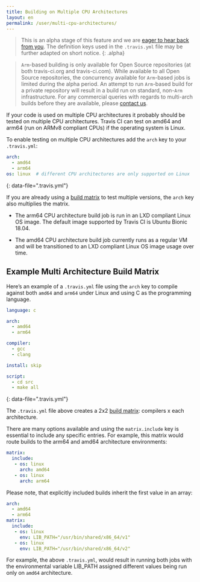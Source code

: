 ```yaml
---
title: Building on Multiple CPU Architectures
layout: en
permalink: /user/multi-cpu-architectures/
---
```


> This is an alpha stage of this feature and we are [eager to hear back from you](https://travis-ci.community/t/about-the-arm-cpu-architecture-category/5336). The definition keys used in the `.travis.yml` file may be further adapted on short notice.
{: .alpha}

> `Arm`-based building is only available for Open Source repositories (at both travis-ci.org and travis-ci.com). While available to all Open Source repositories, the concurrency available for `Arm`-based jobs is limited during the alpha period.
> An attempt to run `Arm`-based build for a private repository will result in a build run on standard, non-`Arm` infrastructure. For any commercial queries with regards to multi-arch builds before they are available, please [contact us](support@travis-ci.com).

If your code is used on multiple CPU architectures it probably should be tested on multiple CPU architectures. Travis CI can test on amd64 and arm64 (run on ARMv8 compliant CPUs) if the operating system is Linux.

To enable testing on multiple CPU architectures add the `arch` key to your `.travis.yml`:

```yaml
arch:
  - amd64
  - arm64
os: linux  # different CPU architectures are only supported on Linux
```
{: data-file=".travis.yml"}

If you are already using a [build matrix](/user/customizing-the-build/#build-matrix) to test multiple versions, the `arch` key also multiplies the matrix.

- The arm64 CPU architecture build job is run in an LXD compliant Linux OS image. The default image supported by Travis CI is Ubuntu Bionic 18.04.

- The amd64 CPU architecture build job currently runs as a regular VM and will be transitioned to an LXD compliant Linux OS image usage over time.

## Example Multi Architecture Build Matrix

Here’s an example of a `.travis.yml` file using the `arch` key to compile against both `amd64` and `arm64` under Linux and using C as the programming language.

```yaml
language: c

arch:
  - amd64
  - arm64

compiler:
  - gcc
  - clang

install: skip

script:
  - cd src
  - make all
```
{: data-file=".travis.yml"}

The `.travis.yml` file above creates a 2x2 [build matrix](/user/customizing-the-build/#build-matrix): compilers x each architecture.

There are many options available and using the `matrix.include` key is essential to include any specific entries. For example, this matrix would route builds to the arm64 and amd64 architecture environments:

```yaml
matrix:
  include:
   - os: linux
     arch: amd64
   - os: linux
     arch: arm64
```

Please note, that explicitly included builds inherit the first value in an array:

```yaml
arch:
  - amd64
  - arm64
matrix:
  include:
   - os: linux
     env: LIB_PATH="/usr/bin/shared/x86_64/v1"
   - os: linux
     env: LIB_PATH="/usr/bin/shared/x86_64/v2"
```

For example, the above `.travis.yml`, would result in running both jobs with the environmental variable LIB_PATH assigned different values being run only on `amd64` architecture.
